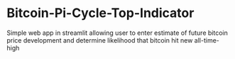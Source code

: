 # Bitcoin-Pi-Cycle-Top-Indicator
Simple web app in streamlit allowing user to enter estimate of future bitcoin price development and determine likelihood that bitcoin hit new all-time-high
